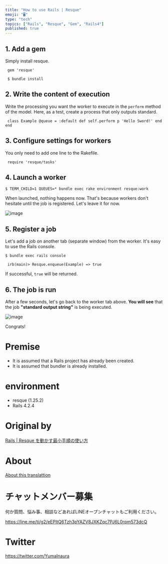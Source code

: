 ```yaml
---
title: "How to use Rails | Resque"
emoji: "🖥"
type: "tech"
topics: ["Rails", "Resque", "Gem", "Rails4"]
published: true
---
```


## 1. Add a gem 

Simply install resque.

     gem 'resque' 

     $ bundle install 

## 2. Write the content of execution 

Write the processing you want the worker to execute in the `perform` method of the model. Here, as a test, create a process that only outputs standard.

     class Example @queue = :default def self.perform p 'Hello Sword!' end end 

## 3. Configure settings for workers 

You only need to add one line to the Rakefile.

     require 'resque/tasks' 

## 4. Launch a worker 

`$ TERM_CHILD=1 QUEUES=* bundle exec rake environment resque:work`

 

When launched, nothing happens now. That's because workers don't hesitate until the job is registered. Let's leave it for now.

![image](https://qiita-image-store.s3.amazonaws.com/0/90607/49a5866e-f661-1c41-37ce-714939fb233a.png)

## 5. Register a job 

Let's add a job on another tab (separate window) from the worker. It's easy to use the Rails console.

`$ bundle exec rails console`

 

     irb(main)> Resque.enqueue(Example) => true 

If successful, `true` will be returned.

## 6. The job is run 

After a few seconds, let's go back to the worker tab above. **You will see** that the job **"standard output string"** is being executed.

![image](https://qiita-image-store.s3.amazonaws.com/0/90607/bc38c086-4efb-340e-3f45-799776acb454.png)

Congrats!

# Premise 

- It is assumed that a Rails project has already been created. 
- It is assumed that bundler is already installed. 

# environment 

- resque (1.25.2) 
- Rails 4.2.4 


# Original by
[Rails | Resque を動かす最小手順の使い方](https://qiita.com/Yinaura/items/715e8158b4b93c71ee36)

# About

[About this translattion](https://qiita.com/YumaInaura/items/7f6fd1e9310a6816469a)








<!-- Update From Qiita API -->

# チャットメンバー募集


何か質問、悩み事、相談などあればLINEオープンチャットもご利用ください。

https://line.me/ti/g2/eEPltQ6Tzh3pYAZV8JXKZqc7PJ6L0rpm573dcQ





# Twitter


https://twitter.com/YumaInaura


<!-- Update From Qiita API -->


